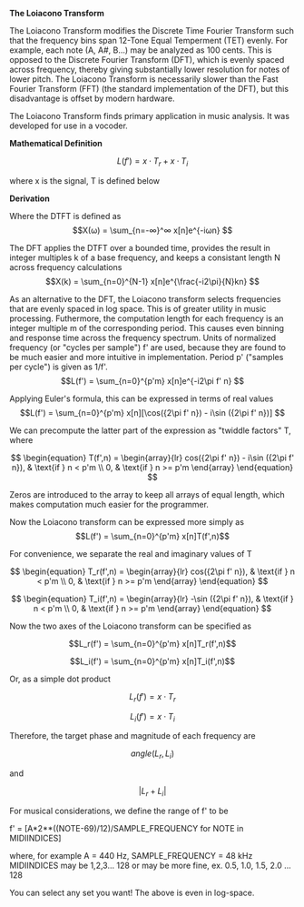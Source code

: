 **The Loiacono Transform**

The Loiacono Transform modifies the Discrete Time Fourier Transform such that the frequency bins span 12-Tone Equal Temperment (TET) evenly. For example, each note (A, A#, B...) may be analyzed as 100 cents. This is opposed to the Discrete Fourier Transform (DFT), which is evenly spaced across frequency, thereby giving substantially lower resolution for notes of lower pitch. The Loiacono Transform is necessarily slower than the Fast Fourier Transform (FFT) (the standard implementation of the DFT), but this disadvantage is offset by modern hardware.

The Loiacono Transform finds primary application in music analysis. It was developed for use in a vocoder. 

**Mathematical Definition**

$$L(f') = x \cdot T_r  + x \cdot T_i $$

where x is the signal, T is defined below

**Derivation** 

Where the DTFT is defined as
$$X(ω) = \sum_{n=-∞}^∞ x[n]e^{-iωn} $$

The DFT applies the DTFT over a bounded time, provides the result in integer multiples k of a base frequency, and keeps a consistant length N across frequency calculations
$$X(k) = \sum_{n=0}^{N-1} x[n]e^{\frac{-i2\pi}{N}kn} $$

As an alternative to the DFT, the Loiacono transform selects frequencies that are evenly spaced in log space. This is of greater utility in music processing. Futhermore, the computation length for each frequency is an integer multiple m of the corresponding period. This causes even binning and response time across the frequency spectrum. Units of normalized frequency (or "cycles per sample") f' are used, because they are found to be much easier and more intuitive in implementation. Period p' ("samples per cycle") is given as 1/f'. 
$$L(f') = \sum_{n=0}^{p'm} x[n]e^{-i2\pi f' n} $$

Applying Euler's formula, this can be expressed in terms of real values
$$L(f') = \sum_{n=0}^{p'm} x[n][\cos({2\pi f' n}) - i\sin ({2\pi f' n})] $$

We can precompute the latter part of the expression as "twiddle factors" T, where 

$$
\begin{equation}
T(f',n) = 
    \begin{array}{lr}
        cos({2\pi f' n}) - i\sin ({2\pi f' n}), & \text{if } n < p'm \\
        0, & \text{if } n >= p'm
    \end{array}
\end{equation}
$$

Zeros are introduced to the array to keep all arrays of equal length, which makes computation much easier for the programmer. 

Now the Loiacono transform can be expressed more simply as 
$$L(f') = \sum_{n=0}^{p'm} x[n]T(f',n)$$

For convenience, we separate the real and imaginary values of T

$$
\begin{equation}
T_r(f',n) = 
    \begin{array}{lr}
        cos({2\pi f' n}), & \text{if } n < p'm \\
        0, & \text{if } n >= p'm
    \end{array}
\end{equation}
$$

$$
\begin{equation}
T_i(f',n) = 
    \begin{array}{lr}
        -\sin ({2\pi f' n}), & \text{if } n < p'm \\
        0, & \text{if } n >= p'm
    \end{array}
\end{equation}
$$

Now the two axes of the Loiacono transform can be specified as

$$L_r(f') = \sum_{n=0}^{p'm} x[n]T_r(f',n)$$

$$L_i(f') = \sum_{n=0}^{p'm} x[n]T_i(f',n)$$

Or, as a simple dot product 

$$L_r(f') = x \cdot T_r $$

$$L_i(f') = x \cdot T_i $$


Therefore, the target phase and magnitude of each frequency are

$$ angle(L_r, L_i) $$ 

and 

$$ |L_r+L_i| $$

For musical considerations, we define the range of f' to be 

f' = [A*2**((NOTE-69)/12)/SAMPLE_FREQUENCY for NOTE in MIDIINDICES]

where, for example A = 440 Hz, SAMPLE_FREQUENCY = 48 kHz
MIDIINDICES may be 
1,2,3... 128
or may be more fine, ex. 
0.5, 1.0, 1.5, 2.0 ... 128

You can select any set you want! The above is even in log-space. 
